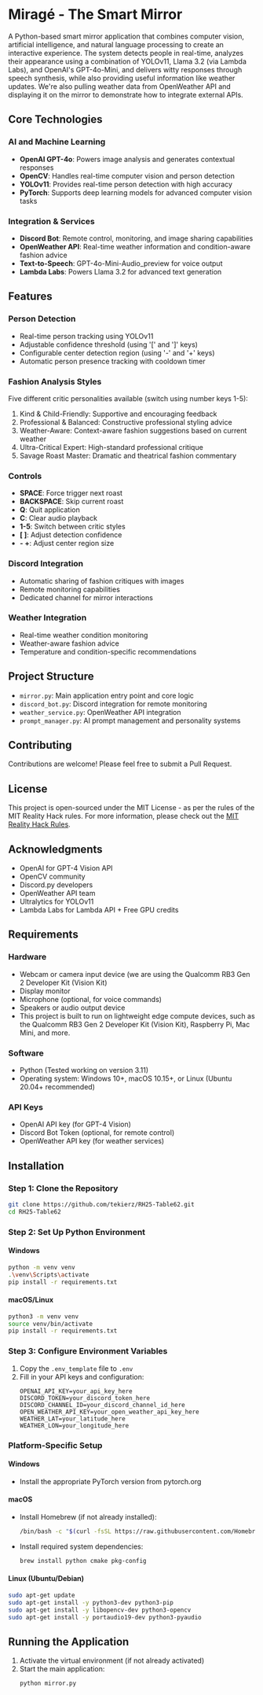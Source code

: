 # Miragé - The Smart Mirror

A Python-based smart mirror application that combines computer vision, artificial intelligence, and natural language processing to create an interactive experience. The system detects people in real-time, analyzes their appearance using a combination of YOLOv11, Llama 3.2 (via Lambda Labs), and OpenAI's GPT-4o-Mini, and delivers witty responses through speech synthesis, while also providing useful information like weather updates. We're also pulling weather data from OpenWeather API and displaying it on the mirror to demonstrate how to integrate external APIs.

## Core Technologies

### AI and Machine Learning
- **OpenAI GPT-4o**: Powers image analysis and generates contextual responses
- **OpenCV**: Handles real-time computer vision and person detection
- **YOLOv11**: Provides real-time person detection with high accuracy
- **PyTorch**: Supports deep learning models for advanced computer vision tasks

### Integration & Services
- **Discord Bot**: Remote control, monitoring, and image sharing capabilities
- **OpenWeather API**: Real-time weather information and condition-aware fashion advice
- **Text-to-Speech**: GPT-4o-Mini-Audio_preview for voice output
- **Lambda Labs**: Powers Llama 3.2 for advanced text generation
## Features

### Person Detection
- Real-time person tracking using YOLOv11
- Adjustable confidence threshold (using '[' and ']' keys)
- Configurable center detection region (using '-' and '+' keys)
- Automatic person presence tracking with cooldown timer

### Fashion Analysis Styles
Five different critic personalities available (switch using number keys 1-5):
1. Kind & Child-Friendly: Supportive and encouraging feedback
2. Professional & Balanced: Constructive professional styling advice
3. Weather-Aware: Context-aware fashion suggestions based on current weather
4. Ultra-Critical Expert: High-standard professional critique
5. Savage Roast Master: Dramatic and theatrical fashion commentary

### Controls
- **SPACE**: Force trigger next roast
- **BACKSPACE**: Skip current roast
- **Q**: Quit application
- **C**: Clear audio playback
- **1-5**: Switch between critic styles
- **[ ]**: Adjust detection confidence
- **- +**: Adjust center region size

### Discord Integration
- Automatic sharing of fashion critiques with images
- Remote monitoring capabilities
- Dedicated channel for mirror interactions

### Weather Integration
- Real-time weather condition monitoring
- Weather-aware fashion advice
- Temperature and condition-specific recommendations

## Project Structure
- `mirror.py`: Main application entry point and core logic
- `discord_bot.py`: Discord integration for remote monitoring
- `weather_service.py`: OpenWeather API integration
- `prompt_manager.py`: AI prompt management and personality systems

## Contributing
Contributions are welcome! Please feel free to submit a Pull Request.

## License
This project is open-sourced under the MIT License - as per the rules of the MIT Reality Hack rules. For more information, please check out the [MIT Reality Hack Rules](https://mitrealityhack.com/rules/).

## Acknowledgments
- OpenAI for GPT-4 Vision API
- OpenCV community
- Discord.py developers
- OpenWeather API team
- Ultralytics for YOLOv11
- Lambda Labs for Lambda API + Free GPU credits

## Requirements

### Hardware
- Webcam or camera input device (we are using the Qualcomm RB3 Gen 2 Developer Kit (Vision Kit)
- Display monitor
- Microphone (optional, for voice commands)
- Speakers or audio output device
- This project is built to run on lightweight edge compute devices, such as the Qualcomm RB3 Gen 2 Developer Kit (Vision Kit), Raspberry Pi, Mac Mini, and more. 

### Software
- Python (Tested working on version 3.11)
- Operating system: Windows 10+, macOS 10.15+, or Linux (Ubuntu 20.04+ recommended)

### API Keys
- OpenAI API key (for GPT-4 Vision)
- Discord Bot Token (optional, for remote control)
- OpenWeather API key (for weather services)

## Installation

### Step 1: Clone the Repository
```bash
git clone https://github.com/tekierz/RH25-Table62.git
cd RH25-Table62
```

### Step 2: Set Up Python Environment

#### Windows
```bash
python -m venv venv
.\venv\Scripts\activate
pip install -r requirements.txt
```

#### macOS/Linux
```bash
python3 -m venv venv
source venv/bin/activate
pip install -r requirements.txt
```

### Step 3: Configure Environment Variables
1. Copy the `.env_template` file to `.env`
2. Fill in your API keys and configuration:
   ```
   OPENAI_API_KEY=your_api_key_here
   DISCORD_TOKEN=your_discord_token_here
   DISCORD_CHANNEL_ID=your_discord_channel_id_here
   OPEN_WEATHER_API_KEY=your_open_weather_api_key_here
   WEATHER_LAT=your_latitude_here
   WEATHER_LON=your_longitude_here
   ```

### Platform-Specific Setup

#### Windows
- Install the appropriate PyTorch version from pytorch.org

#### macOS
- Install Homebrew (if not already installed):
  ```bash
  /bin/bash -c "$(curl -fsSL https://raw.githubusercontent.com/Homebrew/install/HEAD/install.sh)"
  ```
- Install required system dependencies:
  ```bash
  brew install python cmake pkg-config
  ```

#### Linux (Ubuntu/Debian)
```bash
sudo apt-get update
sudo apt-get install -y python3-dev python3-pip
sudo apt-get install -y libopencv-dev python3-opencv
sudo apt-get install -y portaudio19-dev python3-pyaudio
```

## Running the Application

1. Activate the virtual environment (if not already activated)
2. Start the main application:
   ```bash
   python mirror.py
   ```